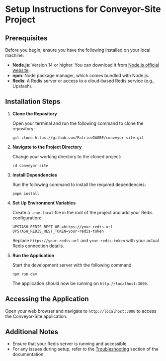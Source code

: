 # Setup Instructions for Conveyor-Site Project

## Prerequisites

Before you begin, ensure you have the following installed on your local machine:

- **Node.js**: Version 14 or higher. You can download it from [Node.js official website](https://nodejs.org/).
- **npm**: Node package manager, which comes bundled with Node.js.
- **Redis**: A Redis server or access to a cloud-based Redis service (e.g., Upstash).

## Installation Steps

1. **Clone the Repository**

   Open your terminal and run the following command to clone the repository:

   ```
   git clone https://github.com/PatriceDAGBE/conveyor-site.git
   ```

2. **Navigate to the Project Directory**

   Change your working directory to the cloned project:

   ```
   cd conveyor-site
   ```

3. **Install Dependencies**

   Run the following command to install the required dependencies:

   ```
   pnpm install
   ```

4. **Set Up Environment Variables**

   Create a `.env.local` file in the root of the project and add your Redis configuration:

   ```
   UPSTASH_REDIS_REST_URL=https://your-redis-url
   UPSTASH_REDIS_REST_TOKEN=your-redis-token
   ```

   Replace `https://your-redis-url` and `your-redis-token` with your actual Redis connection details.

5. **Run the Application**

   Start the development server with the following command:

   ```
   npm run dev
   ```

   The application should now be running on `http://localhost:3000`.

## Accessing the Application

Open your web browser and navigate to `http://localhost:3000` to access the Conveyor-Site application.

## Additional Notes

- Ensure that your Redis server is running and accessible.
- For any issues during setup, refer to the [Troubleshooting](troubleshooting.md) section of the documentation.